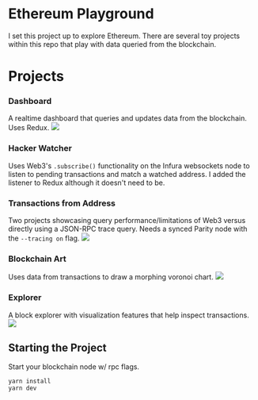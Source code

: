 
# Ethereum Playground
I set this project up to explore Ethereum. There are several toy projects within this repo that play with data queried from the blockchain.

# Projects
### Dashboard
A realtime dashboard that queries and updates data from the blockchain. Uses Redux.
![](https://github.com/rodocite/ethereum-playground/blob/master/dashboard.png)

### Hacker Watcher
Uses Web3's `.subscribe()` functionality on the Infura websockets node to listen to pending transactions and match a watched address. I added the listener to Redux although it doesn't need to be.

### Transactions from Address
Two projects showcasing query performance/limitations of Web3 versus directly using a JSON-RPC trace query. Needs a synced Parity node with the `--tracing on` flag.
![](https://github.com/rodocite/ethereum-playground/blob/master/queries.png)

### Blockchain Art
Uses data from transactions to draw a morphing voronoi chart.
![](https://github.com/rodocite/ethereum-playground/blob/master/art.png)

### Explorer
A block explorer with visualization features that help inspect transactions.
![](https://github.com/rodocite/ethereum-playground/blob/master/explorer.png)

## Starting the Project
Start your blockchain node w/ rpc flags.

```
yarn install
yarn dev
```